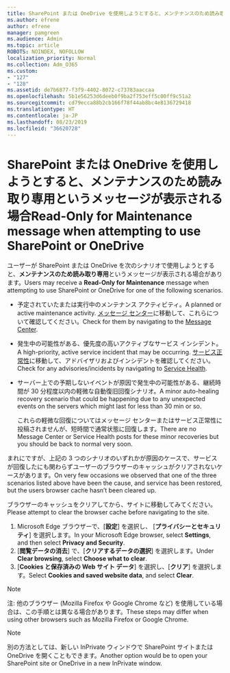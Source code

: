 ```yaml
---
title: SharePoint または OneDrive を使用しようとすると、メンテナンスのため読み取り専用というメッセージが表示される場合
ms.author: efrene
author: efrene
manager: pamgreen
ms.audience: Admin
ms.topic: article
ROBOTS: NOINDEX, NOFOLLOW
localization_priority: Normal
ms.collection: Adm_O365
ms.custom:
- "127"
- "128"
ms.assetid: de7b6877-f3f9-4402-8072-c73783aaccaa
ms.openlocfilehash: 5b1e56253d6deeb0f9ba2f753eff5c00ff9c51a2
ms.sourcegitcommit: cd79ecca88b2cb166f78f44ab8bc4e8136729418
ms.translationtype: HT
ms.contentlocale: ja-JP
ms.lasthandoff: 08/23/2019
ms.locfileid: "36620728"
---
```

# <a name="read-only-for-maintenance-message-when-attempting-to-use-sharepoint-or-onedrive"></a><span data-ttu-id="eb66e-102">SharePoint または OneDrive を使用しようとすると、メンテナンスのため読み取り専用というメッセージが表示される場合</span><span class="sxs-lookup"><span data-stu-id="eb66e-102">Read-Only for Maintenance message when attempting to use SharePoint or OneDrive</span></span>

<span data-ttu-id="eb66e-103">ユーザーが SharePoint または OneDrive を次のシナリオで使用しようとすると、**メンテナンスのため読み取り専用**というメッセージが表示される場合があります。</span><span class="sxs-lookup"><span data-stu-id="eb66e-103">Users may receive a **Read-Only for Maintenance** message when attempting to use SharePoint or OneDrive for one of the following scenarios.</span></span> 

-   <span data-ttu-id="eb66e-104">予定されていたまたは実行中のメンテナンス アクティビティ。</span><span class="sxs-lookup"><span data-stu-id="eb66e-104">A planned or active maintenance activity.</span></span>  <span data-ttu-id="eb66e-105">[メッセージ センター](https://portal.office.com/adminportal/home#/messagecenter)に移動して、これらについて確認してください。</span><span class="sxs-lookup"><span data-stu-id="eb66e-105">Check for them by navigating to the [Message Center](https://portal.office.com/adminportal/home#/messagecenter).</span></span>
-   <span data-ttu-id="eb66e-106">発生中の可能性がある、優先度の高いアクティブなサービス インシデント。</span><span class="sxs-lookup"><span data-stu-id="eb66e-106">A high-priority, active service incident that may be occurring.</span></span> <span data-ttu-id="eb66e-107">[サービス正常性](https://portal.office.com/adminportal/home#/servicehealth)に移動して、アドバイザリおよびインシデントを確認してください。</span><span class="sxs-lookup"><span data-stu-id="eb66e-107">Check for any advisories/incidents by navigating to [Service Health](https://portal.office.com/adminportal/home#/servicehealth).</span></span>
-   <span data-ttu-id="eb66e-108">サーバー上での予期しないイベントが原因で発生中の可能性がある、継続時間が 30 分程度以内の軽微な自動復旧回復シナリオ。</span><span class="sxs-lookup"><span data-stu-id="eb66e-108">A minor auto-healing recovery scenario that could be happening due to any unexpected events on the servers which might last for less than 30 min or so.</span></span> 
    
    <span data-ttu-id="eb66e-109">これらの軽微な回復についてはメッセージ センターまたはサービス正常性に投稿されませんが、短時間で通常状態に回復します。</span><span class="sxs-lookup"><span data-stu-id="eb66e-109">There are no Message Center or Service Health posts for these minor recoveries but you should be back to normal very soon.</span></span>

<span data-ttu-id="eb66e-110">まれにですが、上記の 3 つのシナリオのいずれかが原因のケースで、サービスが回復したにも関わらずユーザーのブラウザーのキャッシュがクリアされないケースがあります。</span><span class="sxs-lookup"><span data-stu-id="eb66e-110">On very few occasions we observed that one of the three scenarios listed above have been the cause, and service has been restored, but the users browser cache hasn’t been cleared up.</span></span>

<span data-ttu-id="eb66e-111">ブラウザーのキャッシュをクリアしてから、サイトに移動してみてください。</span><span class="sxs-lookup"><span data-stu-id="eb66e-111">Please attempt to clear the browser cache before navigating to the site.</span></span>

1. <span data-ttu-id="eb66e-112">Microsoft Edge ブラウザーで、[**設定**] を選択し、 [**プライバシーとセキュリティ**] を選択します。</span><span class="sxs-lookup"><span data-stu-id="eb66e-112">In your Microsoft Edge browser, select **Settings**, and then select **Privacy and Security**.</span></span>
2. <span data-ttu-id="eb66e-113">[**閲覧データの消去**] で、[**クリアするデータの選択**] を選択します。</span><span class="sxs-lookup"><span data-stu-id="eb66e-113">Under **Clear browsing**, select **Choose what to clear**.</span></span>
3. <span data-ttu-id="eb66e-114">[**Cookies と保存済みの Web サイト データ**] を選択し、[**クリア**] を選択します。</span><span class="sxs-lookup"><span data-stu-id="eb66e-114">Select **Cookies and saved website data**, and select **Clear**.</span></span>

>[!Note] 
> <span data-ttu-id="eb66e-115">注: 他のブラウザー (Mozilla Firefox や Google Chrome など) を使用している場合は、この手順とは異なる場合があります。</span><span class="sxs-lookup"><span data-stu-id="eb66e-115">These steps may differ when using other browsers such as Mozilla Firefox or Google Chrome.</span></span>

>[!Note] 
> <span data-ttu-id="eb66e-116">別の方法としては、新しい InPrivate ウィンドウで SharePoint サイトまたは OneDrive を開くこともできます。</span><span class="sxs-lookup"><span data-stu-id="eb66e-116">Another option would be to open your SharePoint site or OneDrive in a new InPrivate window.</span></span>